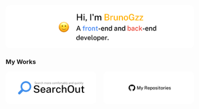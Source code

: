 <style>
  img{
  border-radius: 10px;
  }
</style>
<p>
  &nbsp;
  <a href="#"><img src="./images/info.png" alt="my info"></a>
</p>

### My Works

<p>
  <a href="https://github.com/BrunoGzz/SearchOut"><img src="./images/searchout.png" width=48% alt="SearchOut"></a>
  &nbsp;&nbsp;&nbsp;
  <a href="https://github.com/BrunoGzz?tab=repositories"><img src="./images/repos.png" width=48% alt="repositories"></a>
</p>
